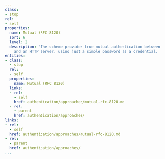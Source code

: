 ```yaml
---
class:
- stop
rel:
- self
properties:
  name: Mutual (RFC 8120)
  sort: 6
  level: 2
  description: 'The scheme provides true mutual authentication between an HTTP client
    and an HTTP server, using just a simple password as a credential. '
entities:
- class:
  - stop
  rel:
  - self
  properties:
    name: Mutual (RFC 8120)
  links:
  - rel:
    - self
    href: authentication/approaches/mutual-rfc-8120.md
  - rel:
    - parent
    href: authentication/approaches/
links:
- rel:
  - self
  href: authentication/approaches/mutual-rfc-8120.md
- rel:
  - parent
  href: authentication/approaches/
...
```

